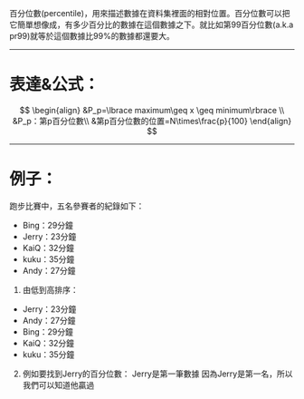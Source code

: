 百分位數(percentile)，用來描述數據在資料集裡面的相對位置。百分位數可以把它簡單想像成，有多少百分比的數據在這個數據之下。就比如第99百分位數(a.k.a pr99)就等於這個數據比99%的數據都還要大。
- - -
# 表達&公式：
$$
\begin{align}
&P_p=\lbrace maximum\geq x \geq minimum\rbrace
\\
&P_p：第p百分位數\\
&第p百分位數的位置=N\times\frac{p}{100}
\end{align}
$$
- - -
# 例子：
跑步比賽中，五名參賽者的紀錄如下：
- Bing：29分鐘
- Jerry：23分鐘
- KaiQ：32分鐘
- kuku：35分鐘
- Andy：27分鐘
1. 由低到高排序：

- Jerry：23分鐘
- Andy：27分鐘
- Bing：29分鐘
- KaiQ：32分鐘
- kuku：35分鐘

2. 例如要找到Jerry的百分位數：
Jerry是第一筆數據
因為Jerry是第一名，所以我們可以知道他贏過